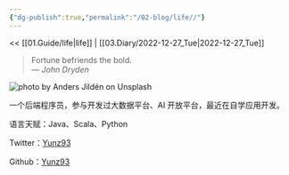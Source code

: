```yaml
---
{"dg-publish":true,"permalink":"/02-blog/life//"}
---
```



<< [[01.Guide/life\|life]] | [[03.Diary/2022-12-27_Tue\|2022-12-27_Tue]]

> Fortune befriends the bold.  
> — <cite>John Dryden</cite>

![photo by Anders Jildén on Unsplash](https://images.unsplash.com/photo-1467703834117-04386e3dadd8?crop=entropy&cs=tinysrgb&fm=jpg&ixid=MnwzNjM5Nzd8MHwxfHJhbmRvbXx8fHx8fHx8fDE2NzIxNTE0OTY&ixlib=rb-4.0.3&q=80&w=200&h=200)

一个后端程序员，参与开发过大数据平台、AI 开放平台，最近在自学应用开发。

语言天赋：Java、Scala、Python

Twitter：[Yunz93](https://twitter.com/Yunz_93)

Github：[Yunz93](https://github.com/YunzBao)
